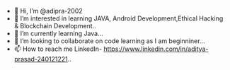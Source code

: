 - 👋 Hi, I’m @adipra-2002
- 👀 I’m interested in learning JAVA, Android Development,Ethical Hacking & Blockchain Development..
- 🌱 I’m currently learning Java...
- 💞️ I’m looking to collaborate on code learning as I am beginniner...
- 📫 How to reach me LinkedIn- https://www.linkedin.com/in/aditya-prasad-240121221..

<!---
adipra-2002/adipra-2002 is a ✨ special ✨ repository because its `README.md` (this file) appears on your GitHub profile.
You can click the Preview link to take a look at your changes.
--->
